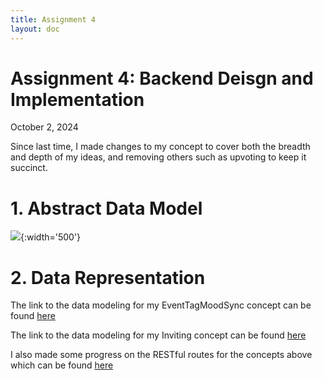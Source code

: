 ```yaml
---
title: Assignment 4
layout: doc
---
```


# Assignment 4: Backend Deisgn and Implementation
October 2, 2024


Since last time, I made changes to my concept to cover both the breadth and depth of my ideas, and removing others such as upvoting to keep it succinct. 

# 1. Abstract Data Model 

![](/assets/images/data-model.jpg){:width='500'}


# 2. Data Representation

The link to the data modeling for my EventTagMoodSync concept can be found [here](https://github.com/ArliMoyao/backend-starter/blob/main/server/concepts/tagMoodSync.ts.ts)


The link to the data modeling for my Inviting concept can be found [here](https://github.com/ArliMoyao/backend-starter/blob/main/server/concepts/inviting.ts)

I also made some progress on the RESTful routes for the concepts above which can be found [here](https://github.com/ArliMoyao/backend-starter/blob/main/server/routes.ts)







